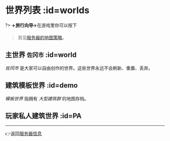 # 世界列表 :id=worlds

?> ✈️**旅行向导️️**✈️在游戏里你可以按下<kbd><kbd>

> 另见[服务器的地图策略](/welcome/faq.md#save-policy)。

## 主世界 `佐冈市` :id=world

*佐冈市* 是大家可以自由创作的世界。这些世界永远不会刷新、重置、丢弃。


## 建筑模板世界 :id=demo

*模板世界* 指拥有 *大型建筑群* 的地图存档。


## 玩家私人建筑世界 :id=PA

----

👉返回[服务器信息](/welcome/servers.md#survival)
